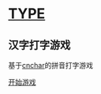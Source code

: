 # [TYPE](https://github.com/theajack/type)
## 汉字打字游戏

基于[cnchar](https://github.com/theajack/cnchar)的拼音打字游戏

[开始游戏](https://theajack.gitee.io/type/)
